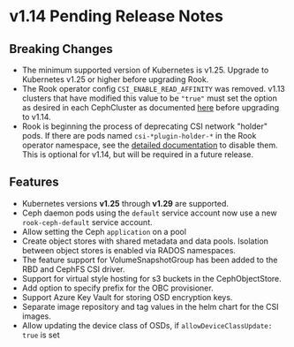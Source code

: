 # v1.14 Pending Release Notes

## Breaking Changes

- The minimum supported version of Kubernetes is v1.25.
  Upgrade to Kubernetes v1.25 or higher before upgrading Rook.
- The Rook operator config `CSI_ENABLE_READ_AFFINITY` was removed. v1.13 clusters that have modified
  this value to be `"true"` must set the option as desired in each CephCluster as documented
  [here](https://rook.github.io/docs/rook/v1.14/CRDs/Cluster/ceph-cluster-crd/#csi-driver-options)
  before upgrading to v1.14.
- Rook is beginning the process of deprecating CSI network "holder" pods.
  If there are pods named `csi-*plugin-holder-*` in the Rook operator namespace, see the
  [detailed documentation](./Documentation/CRDs/Cluster/network-providers.md#holder-pod-deprecation)
  to disable them. This is optional for v1.14, but will be required in a future release.

## Features

- Kubernetes versions **v1.25** through **v1.29** are supported.
- Ceph daemon pods using the `default` service account now use a new `rook-ceph-default` service account.
- Allow setting the Ceph `application` on a pool
- Create object stores with shared metadata and data pools. Isolation between object stores is enabled via RADOS namespaces.
- The feature support for VolumeSnapshotGroup has been added to the RBD and CephFS CSI driver.
- Support for virtual style hosting for s3 buckets in the CephObjectStore.
- Add option to specify prefix for the OBC provisioner.
- Support Azure Key Vault for storing OSD encryption keys.
- Separate image repository and tag values in the helm chart for the CSI images.
- Allow updating the device class of OSDs, if `allowDeviceClassUpdate: true` is set
